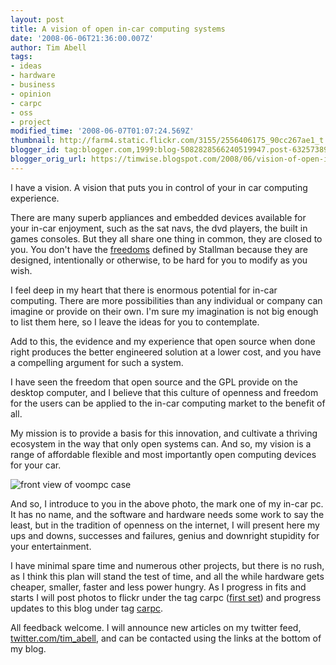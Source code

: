 ```yaml
---
layout: post
title: A vision of open in-car computing systems
date: '2008-06-06T21:36:00.007Z'
author: Tim Abell
tags:
- ideas
- hardware
- business
- opinion
- carpc
- oss
- project
modified_time: '2008-06-07T01:07:24.569Z'
thumbnail: http://farm4.static.flickr.com/3155/2556406175_90cc267ae1_t.jpg
blogger_id: tag:blogger.com,1999:blog-5082828566240519947.post-6325738989654501442
blogger_orig_url: https://timwise.blogspot.com/2008/06/vision-of-open-in-car-computing-systems.html
---
```


I have a vision. A vision that puts you in control of your in car computing
experience.  

There are many superb appliances and embedded devices available for your in-car
enjoyment, such as the sat navs, the dvd players, the built in games consoles.
But they all share one thing in common, they are closed to you. You don't have
the [freedoms](http://www.fsf.org/about/what-is-free-software) defined by
Stallman because they are designed, intentionally or otherwise, to be hard for
you to modify as you wish.  

I feel deep in my heart that there is enormous potential for in-car computing.
There are more possibilities than any individual or company can imagine or
provide on their own. I'm sure my imagination is not big enough to list them
here, so I leave the ideas for you to contemplate.  

Add to this, the evidence and my experience that open source when done right
produces the better engineered solution at a lower cost, and you have a
compelling argument for such a system.  

I have seen the freedom that open source and the GPL provide on the desktop
computer, and I believe that this culture of openness and freedom for the users
can be applied to the in-car computing market to the benefit of all.  

My mission is to provide a basis for this innovation, and cultivate a thriving
ecosystem in the way that only open systems can. And so, my vision is a range
of affordable flexible and most importantly open computing devices for your
car.  

![front view of voompc case](/assets/carpc-case.jpb)

And so, I introduce to you in the above photo, the mark one of my in-car pc. It
has no name, and the software and hardware needs some work to say the least,
but in the tradition of openness on the internet, I will present here my ups
and downs, successes and failures, genius and downright stupidity for your
entertainment.  

I have minimal spare time and numerous other projects, but there is no rush, as
I think this plan will stand the test of time, and all the while hardware gets
cheaper, smaller, faster and less power hungry. As I progress in fits and
starts I will post photos to flickr under the tag carpc ([first
set](http://www.flickr.com/photos/tim_abell/sets/72157605474187579/)) and
progress updates to this blog under tag
[carpc](http://timwise.blogspot.com/search/label/carpc).  

All feedback welcome. I will announce new articles on my twitter feed,
[twitter.com/tim_abell](http://twitter.com/tim_abell), and can be contacted
using the links at the bottom of my blog.
